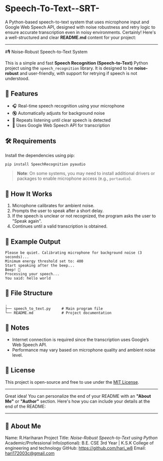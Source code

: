 # Speech-To-Text--SRT-
A Python-based speech-to-text system that uses microphone input and Google Web Speech API, designed with noise robustness and retry logic to ensure accurate transcription even in noisy environments.
Certainly! Here's a well-structured and clear **README.md** content for your project:

---

#🎙️ Noise-Robust Speech-to-Text System

This is a simple and fast **Speech Recognition (Speech-to-Text)** Python project using the `speech_recognition` library. It is designed to be **noise-robust** and user-friendly, with support for retrying if speech is not understood.

## 🚀 Features

* 🎧 Real-time speech recognition using your microphone
* 🔇 Automatically adjusts for background noise
* 🔁 Repeats listening until clear speech is detected
* 🤖 Uses Google Web Speech API for transcription

## 🛠️ Requirements

Install the dependencies using pip:

```bash
pip install SpeechRecognition pyaudio
```

> **Note**: On some systems, you may need to install additional drivers or packages to enable microphone access (e.g., `portaudio`).

## 🧠 How It Works

1. Microphone calibrates for ambient noise.
2. Prompts the user to speak after a short delay.
3. If the speech is unclear or not recognized, the program asks the user to "Speak again".
4. Continues until a valid transcription is obtained.

## 📄 Example Output

```
Please be quiet. Calibrating microphone for background noise (3 seconds)...
Minimum energy threshold set to: 400
Start speaking after the beep...
Beep! 🎤
Processing your speech...
You said: hello world
```

## 📁 File Structure

```
.
├── speech_to_text.py     # Main program file
└── README.md             # Project documentation
```

## 📌 Notes

* Internet connection is required since the transcription uses Google’s Web Speech API.
* Performance may vary based on microphone quality and ambient noise level.

## 📜 License

This project is open-source and free to use under the [MIT License](LICENSE).

---
Great idea! You can personalize the end of your README with an **"About Me"** or **"Author"** section. Here's how you can include your details at the end of the README:

---

## 👤 About Me

Name: R.Hariharan
Project Title: *Noise-Robust Speech-to-Text using Python*
Academic/Professional Info(optional):  B.E. CSE 3rd Year | K.S.K College of engineering and technology
GitHub: https://github.com/hari_w8
Email: hari172003c@gmail.com



